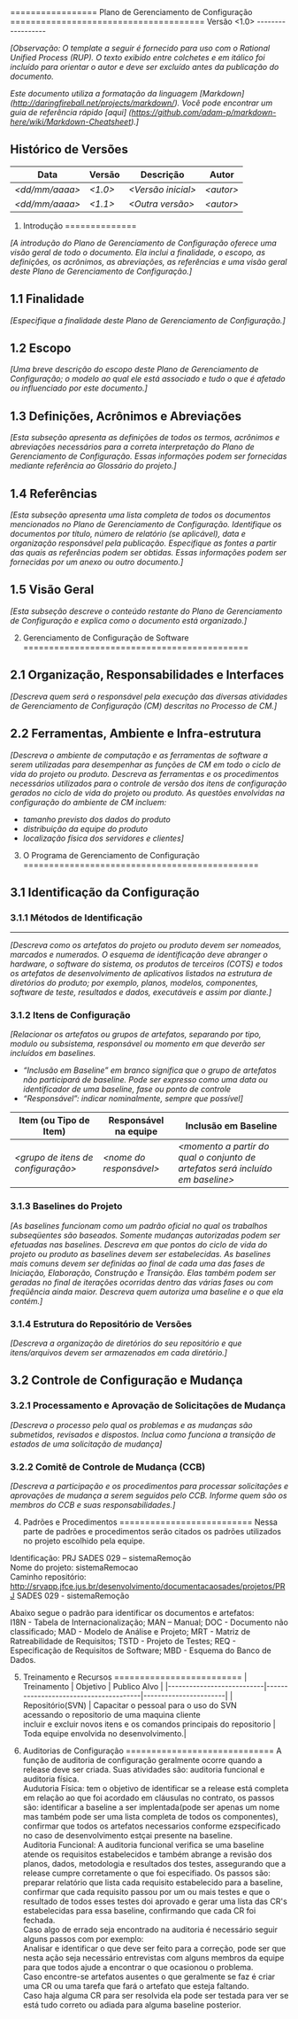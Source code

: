 <Nome do Projeto>
=================
Plano de Gerenciamento de Configuração
======================================
Versão &lt;1.0&gt;
------------------

_[Observação: O template a seguir é fornecido para uso com o Rational Unified Process (RUP).  O texto exibido entre colchetes e em itálico foi incluído para orientar o autor e deve ser excluído antes da publicação do documento._

_Este documento utiliza a formatação da linguagem [Markdown] (http://daringfireball.net/projects/markdown/). Você pode encontrar um guia de referência rápido [aqui] (https://github.com/adam-p/markdown-here/wiki/Markdown-Cheatsheet).]_

Histórico de Versões
--------------------

|Data                |Versão       |Descrição               |Autor          |
|--------------------|-------------|------------------------|---------------|
|_&lt;dd/mm/aaaa&gt;_|_&lt;1.0&gt;_|_&lt;Versão inicial&gt;_|_&lt;autor&gt;_|
|_&lt;dd/mm/aaaa&gt;_|_&lt;1.1&gt;_|_&lt;Outra versão&gt;_  |_&lt;autor&gt;_|



1. Introdução
==============

_[A introdução do Plano de Gerenciamento de Configuração  oferece uma visão geral de todo o documento. 
Ela inclui a finalidade, o escopo, as definições, os acrônimos, as abreviações, as referências e uma visão geral deste
Plano de Gerenciamento de Configuração.]_

1.1 Finalidade
---------------
_[Especifique a finalidade deste Plano de Gerenciamento de Configuração.]_

1.2 Escopo
----------
_[Uma breve descrição do escopo deste Plano de Gerenciamento de Configuração; o modelo ao qual ele está associado e tudo o que é afetado ou influenciado por este documento.]_

1.3 Definições, Acrônimos e Abreviações
---------------------------------------
_[Esta subseção apresenta as definições de todos os termos, acrônimos e abreviações necessários para a correta interpretação do Plano de Gerenciamento de Configuração.  Essas informações podem ser fornecidas mediante referência ao Glossário do projeto.]_

1.4 Referências
---------------
_[Esta subseção apresenta uma lista completa de todos os documentos mencionados no Plano de Gerenciamento de Configuração. Identifique os documentos por título, número de relatório (se aplicável), data e organização responsável pela publicação. Especifique as fontes a partir das quais as referências podem ser obtidas. Essas informações podem ser fornecidas por um anexo ou outro documento.]_

1.5 Visão Geral
---------------
_[Esta subseção descreve o conteúdo restante do Plano de Gerenciamento de Configuração e explica como o documento está organizado.]_



2. Gerenciamento de Configuração de Software
============================================

2.1 Organização, Responsabilidades e Interfaces
------------------------------------------------
_[Descreva quem será o responsável pela execução das diversas atividades de Gerenciamento de Configuração (CM) descritas no Processo de CM.]_

2.2 Ferramentas, Ambiente e Infra-estrutura
-------------------------------------------
_[Descreva o ambiente de computação e as ferramentas de software a serem utilizadas para desempenhar as funções de CM em todo o ciclo de vida do projeto ou produto._
_Descreva as ferramentas e os procedimentos necessários utilizados para o controle de versão dos itens de configuração gerados no ciclo de vida do projeto ou produto._
_As questões envolvidas na configuração do ambiente de CM incluem:_
* _tamanho previsto dos dados do produto_
* _distribuição da equipe do produto_
* _localização física dos servidores e clientes]_
 


3. O Programa de Gerenciamento de Configuração
==============================================

3.1 Identificação da Configuração
---------------------------------
### 3.1.1 Métodos de Identificação
----------------------------------
_[Descreva como os artefatos do projeto ou produto devem ser nomeados, marcados e numerados. O esquema de identificação deve abranger o hardware, o software do sistema, os produtos de terceiros (COTS) e todos os artefatos de desenvolvimento de aplicativos listados na estrutura de diretórios do produto; por exemplo, planos, modelos, componentes, software de teste, resultados e dados, executáveis e assim por diante.]_

### 3.1.2 Itens de Configuração
_[Relacionar os artefatos ou grupos de artefatos, separando por tipo, modulo ou subsistema, responsável ou momento em que deverão ser incluídos em baselines._
* _“Inclusão em Baseline” em branco significa que o grupo de artefatos não participará de baseline. Pode ser expresso como uma data ou identificador de uma baseline, fase ou ponto de controle_
* _“Responsável”: indicar nominalmente, sempre que possível]_

| Item (ou Tipo de Item)                 | Responsável na equipe	     | Inclusão em Baseline |
|----------------------------------------|-----------------------------|----------------------|
|_&lt;grupo de itens de configuração&gt;_|_&lt;nome do responsável&gt;_|_&lt;momento a partir do qual o conjunto de artefatos será incluído em baseline&gt;_|


### 3.1.3 Baselines do Projeto

_[As baselines funcionam como um padrão oficial no qual os trabalhos subseqüentes são baseados. Somente mudanças autorizadas podem ser efetuadas nas baselines._
_Descreva em que pontos do ciclo de vida do projeto ou produto as baselines devem ser estabelecidas. As baselines mais comuns devem ser definidas ao final de cada uma das fases de Iniciação, Elaboração, Construção e Transição. Elas também podem ser geradas no final de iterações ocorridas dentro das várias fases ou com freqüência ainda maior._
_Descreva quem autoriza uma baseline e o que ela contém.]_

### 3.1.4 Estrutura do Repositório de Versões
_[Descreva a organização de diretórios do seu repositório e que itens/arquivos devem ser armazenados em cada diretório.]_

3.2 Controle de Configuração e Mudança
--------------------------------------

### 3.2.1 Processamento e Aprovação de Solicitações de Mudança
_[Descreva o processo pelo qual os problemas e as mudanças são submetidos, revisados e dispostos. Inclua como funciona a transição de estados de uma solicitação de mudança]_

### 3.2.2 Comitê de Controle de Mudança (CCB)
_[Descreva a participação e os procedimentos para processar solicitações e aprovações de mudança a serem seguidos pelo CCB. Informe quem são os membros do CCB e suas responsabilidades.]_



4. Padrões e Procedimentos
==========================
Nessa parte de padrões e procedimentos serão citados os padrões utilizados no projeto escolhido pela equipe.

Identificação: PRJ SADES 029 – sistemaRemoção<br>
Nome do projeto: sistemaRemocao<br>
Caminho repositório:
http://srvapp.jfce.jus.br/desenvolvimento/documentacaosades/projetos/PRJ SADES 029 - sistemaRemoção

Abaixo segue o padrão para identificar os documentos e artefatos:<br>
I18N - Tabela de Internacionalização;
MAN – Manual;
DOC - Documento não classificado;
MAD - Modelo de Análise e Projeto;
MRT - Matriz de Ratreabilidade de Requisitos;
TSTD - Projeto de Testes;
REQ - Especificação de Requisitos de Software;
MBD - Esquema do Banco de Dados.










5. Treinamento e Recursos
=========================
|      Treinamento          |                Objetivo               |      Publico Alvo     |
|---------------------------|---------------------------------------|-----------------------|
|      Repositório(SVN)     | Capacitar o pessoal para o uso do SVN<br> acessando o repositorio de uma maquina cliente<br> incluir e excluir novos itens e os comandos principais do repositorio | Toda equipe envolvida no desenvolvimento.|


6. Auditorias de Configuração
=============================
A função de auditoria de configuração geralmente ocorre quando a release deve ser criada. Suas atividades são: auditoria funcional e auditoria física.<br>
Audutoria Física: tem o objetivo de identificar se a release está completa em relação ao que foi acordado em cláusulas no contrato, os passos são: identificar a baseline a ser implentada(pode ser apenas um nome mas também pode ser uma lista completa de todos os componentes), confirmar que todos os artefatos necessarios conforme ezspecificado no caso de desenvolvimento estçai presente  na baseline.<br>
Auditoria Funcional: A auditoria funcional verifica se uma baseline atende os requisitos estabelecidos e também abrange a revisão dos planos, dados, metodologia e resultados dos testes, assegurando que a release cumpre corretamente o que foi especifiado. Os passos são: preparar relatório que lista cada requisito estabelecido para a baseline, confirmar que cada requisito passou por um ou mais testes e que o resultado de todos esses testes doi aprovado e gerar uma lista das CR's estabelecidas para essa baseline, confirmando que cada CR foi fechada.<br>
Caso algo de errado seja encontrado na auditoria é necessário seguir alguns passos com por exemplo:<br>
Analisar e identificar o que deve ser feito para a correção, pode ser que nesta ação seja necessário entrevistas com alguns membros da equipe para que todos ajude a encontrar o que ocasionou o problema.<br>
Caso encontre-se artefatos ausentes o que geralmente se faz é criar uma CR ou uma tarefa que fará o artefato que esteja faltando.<br>
Caso haja alguma CR para ser resolvida ela pode ser testada para ver se está tudo correto ou  adiada para alguma baseline posterior.


